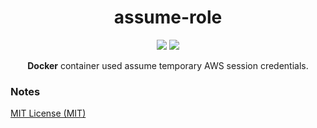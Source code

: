 <h1 align="center">assume-role</h1>

<p align="center">
  <img src="https://circleci.com/gh/vidsy/assume-role/tree/master.svg?style=shield">
  <img src="https://img.shields.io/docker/pulls/vidsyhq/assume-role.svg?style=flat">
</p>

<p align="center">
  <b>Docker</b> container used assume temporary AWS session credentials.
</p>

### Notes

[MIT License (MIT)](https://opensource.org/licenses/MIT)
